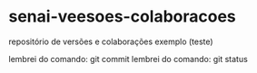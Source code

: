 # senai-veesoes-colaboracoes
repositório de versões e colaborações
exemplo (teste)

lembrei do comando: git commit
lembrei do comando: git status
